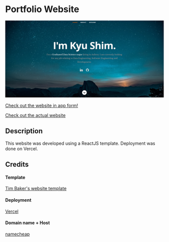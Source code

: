 # Portfolio Website
![Web Preview](https://github.com/jKyuery/portfolio-web/blob/master/readme_preview.png?raw=true)

<a href="https://portfolio-web-jkyuery.vercel.app">Check out the website in app form!</a>

<a href="https://www.shimkyujin.world">Check out the actual website</a>
## Description

This website was developed using a ReactJS template. Deployment was done on Vercel.

## Credits

#### Template

<a href="https://github.com/tbakerx/react-resume-template">Tim Baker's website template</a>

#### Deployment

<a href="https://www.google.com/url?sa=t&rct=j&q=&esrc=s&source=web&cd=&ved=2ahUKEwjYz4m7wLP4AhW2K0QIHZ2AD90QFnoECAQQAQ&url=https%3A%2F%2Fvercel.com%2F&usg=AOvVaw0IyxhwoD9uGvLBGqylHAlt">Vercel</a>

#### Domain name + Host
<a href= "https://www.namecheap.com/">namecheap</a>